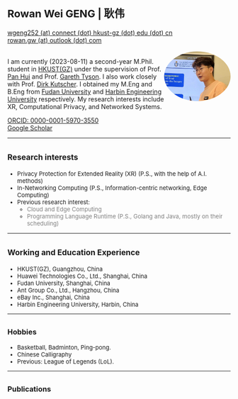 

<!-- 设置分栏的方法来自于：https://www.v2ex.com/t/132636 
设置图片边框：https://blog.csdn.net/ProgramChangesWorld/article/details/51702679
-->

<style type="text/css">
	.image1{
		border-radius: 100%;
		overflow: hidden;
		width: 150px;
	}
	
	.image2{
           width:210px; 
           overflow: hidden; 
           border-radius:20%; 
	}
	
</style>

# <small>Rowan Wei GENG | 耿伟 </small> 

<div>
    <div style="float:left">
        <a href="mailto:wgeng252@connect.hkust-gz.edu.cn">wgeng252 (at) connect (dot) hkust-gz (dot) edu (dot) cn</a>
        <br>
        <a href="mailto:rowan.gw@outlook.com">rowan.gw (at) outlook (dot) com</a>
        <br>
        <a href="https://github.com/vigeng" >
        <i class="fa fa-github"> </i>
        </a>
        <a href=" https://www.linkedin.com/in/rowangw/" >
        <i class="fa fa-linkedin" aria-hidden="true"></i>
        </a>
        <a href="https://twitter.com/Rowan_GW" >
        <i class="fa fa-twitter"> </i>
        </a>
    </br>
    </div>
    <div style="float:right">
        <img class ="image1" src="./figures/profile2.jpeg" width="" height="">
    </div>
</div>





<br><br><br>

I am currently (2023-08-11) a second-year M.Phil. student in [HKUST(GZ)](https://www.hkust-gz.edu.cn) under the supervision of Prof. [Pan Hui](https://panhui.people.ust.hk/index.html) and Prof. [Gareth Tyson](http://www.eecs.qmul.ac.uk/~tysong/). I also work closely with Prof. [Dirk Kutscher](https://dirk-kutscher.info). I obtained my M.Eng and B.Eng from [Fudan University](https://www.fudan.edu.cn/en/) and [Harbin Engineering University](https://english.hrbeu.edu.cn) respectively. My research interests include XR, Computational Privacy, and Networked Systems.

[ORCID: 0000-0001-5970-3550](https://orcid.org/0000-0001-5970-3550) <br>
[Google Scholar](todo)

----

## <small>Research interests</small>
<font size=2>

<!-- - Human Pose Estimation (P.S., with the help of xxx) -->
- Privacy Protection for Extended Reality (XR) (P.S., with the help of A.I. methods)
- In-Networking Computing (P.S., Information-centric networking, Edge Computing)
- Previous research interest:
  - <span style="color: gray;">Cloud and Edge Computing</span>
  - <span style="color: gray;">Programming Language Runtime (P.S., Golang and Java, mostly on their scheduling)</span>

</font>

----

## <small>Working and Education Experience</small>
<font size=2>

- HKUST(GZ), Guangzhou, China
- Huawei Technologies Co., Ltd., Shanghai, China
- Fudan University, Shanghai, China
- Ant Group Co., Ltd., Hangzhou, China
- eBay Inc., Shanghai, China
- Harbin Engineering University, Harbin, China

<!-- ##<small>Funding and awards</small> -->

<!-- - Red Bird Scholarship, 2022-2024, HKUST(GZ) -->

----

## <small>Hobbies</small>
<font size=2>

- Basketball, Badminton, Ping-pong.
- Chinese Calligraphy
- Previous: League of Legends (LoL).
</font>

----

## <small>Publications</small>

<script src="https://bibbase.org/show?bib=https%3A%2F%2Fapi.zotero.org%2Fusers%2F8491953%2Fcollections%2FN8V49QLV%2Fitems%3Fkey%3DxUVOP2vkB66zdwZwhYwWtVIk%26format%3Dbibtex%26limit%3D100&jsonp=1"></script>
